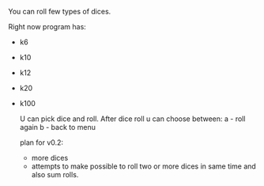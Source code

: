 You can roll few types of dices.

Right now program has:
+ k6
+ k10
+ k12
+ k20
+ k100

  U can pick dice and roll. After dice roll u can choose between:
  a - roll again
  b - back to menu

  plan for v0.2:
  + more dices
  + attempts to make possible to roll two or more dices in same time and also sum rolls.
